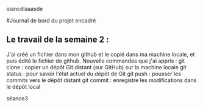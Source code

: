 oiancdlaaasde

#Journal de bord du projet encadré
## Le travail de la semaine 2 : 
J'ai créé un fichier dans mon github et le copié dans ma machine locale, et puis édité le fichier de github.
Nouvelle commandes que j'ai appris : 
git clone : copier un dépôt Git distant (sur GitHub) sur la machine locale
git status : pour savoir l'état actuel du dépôt de Git
git push : pousser les commits vers le dépôt distant
git commit : enregistre les modifications dans le dépôt local

séance3